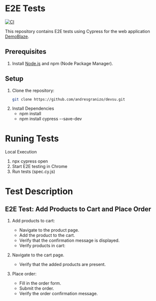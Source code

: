 # E2E Tests

[![CI](https://github.com/andresgranizo/devsu/actions/workflows/ci.yml/badge.svg)](https://github.com/andresgranizo/devsu/actions/workflows/ci.yml)

This repository contains E2E tests using Cypress for the web application [DemoBlaze](https://www.demoblaze.com).

## Prerequisites

1. Install [Node.js](https://nodejs.org/) and npm (Node Package Manager).

## Setup

1. Clone the repository:
   ```bash
   git clone https://github.com/andresgranizo/devsu.git

2. Install Dependencies
   * npm install
   * npm install cypress --save-dev

# Runing Tests

Local Execution

1. npx cypress open
2. Start E2E testing in Chrome
3. Run tests (spec.cy.js)

# Test Description
## E2E Test: Add Products to Cart and Place Order
1. Add products to cart:
   * Navigate to the product page.
   * Add the product to the cart.
   * Verify that the confirmation message is displayed.
   * Verify products in cart:

2. Navigate to the cart page.
   * Verify that the added products are present.

3. Place order:
   * Fill in the order form.
   * Submit the order.
   * Verify the order confirmation message.
